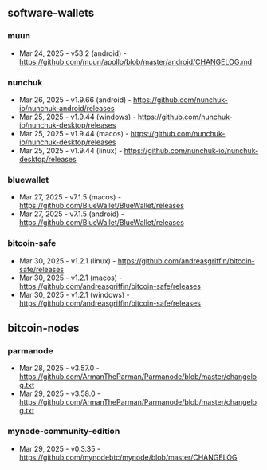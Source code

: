 ## software-wallets
### muun
- Mar 24, 2025 - v53.2 (android) - https://github.com/muun/apollo/blob/master/android/CHANGELOG.md
### nunchuk
- Mar 26, 2025 - v1.9.66 (android) - https://github.com/nunchuk-io/nunchuk-android/releases
- Mar 25, 2025 - v1.9.44 (windows) - https://github.com/nunchuk-io/nunchuk-desktop/releases
- Mar 25, 2025 - v1.9.44 (macos) - https://github.com/nunchuk-io/nunchuk-desktop/releases
- Mar 25, 2025 - v1.9.44 (linux) - https://github.com/nunchuk-io/nunchuk-desktop/releases
### bluewallet
- Mar 27, 2025 - v7.1.5 (macos) - https://github.com/BlueWallet/BlueWallet/releases
- Mar 27, 2025 - v7.1.5 (android) - https://github.com/BlueWallet/BlueWallet/releases
### bitcoin-safe
- Mar 30, 2025 - v1.2.1 (linux) - https://github.com/andreasgriffin/bitcoin-safe/releases
- Mar 30, 2025 - v1.2.1 (macos) - https://github.com/andreasgriffin/bitcoin-safe/releases
- Mar 30, 2025 - v1.2.1 (windows) - https://github.com/andreasgriffin/bitcoin-safe/releases

## bitcoin-nodes
### parmanode
- Mar 28, 2025 - v3.57.0 - https://github.com/ArmanTheParman/Parmanode/blob/master/changelog.txt
- Mar 29, 2025 - v3.58.0 - https://github.com/ArmanTheParman/Parmanode/blob/master/changelog.txt
### mynode-community-edition
- Mar 29, 2025 - v0.3.35 - https://github.com/mynodebtc/mynode/blob/master/CHANGELOG
